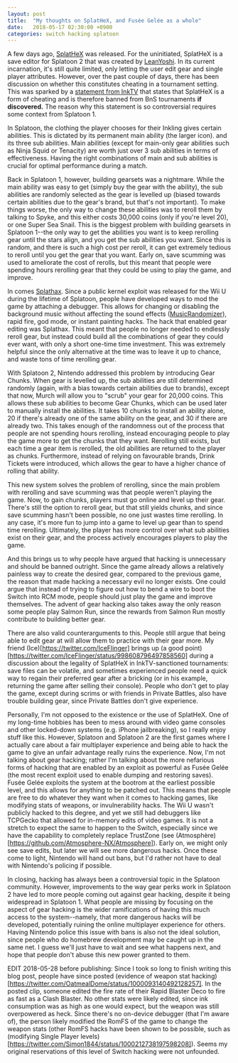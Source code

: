 ```yaml
---
layout: post
title:  "My thoughts on SplatHeX, and Fusée Gelée as a whole"
date:   2018-05-17 02:30:00 +0900
categories: switch hacking splatoon
---
```

A few days ago, [SplatHeX](http://leanny.github.io/SplatHeX.html) was released. 
For the uninitiated, SplatHeX is a save editor for Splatoon 2 that was created by [LeanYoshi](https://twitter.com/leanyoshi). In its current incarnation, it's still quite limited, only letting the user edit gear and single player attributes. However, over the past couple of days, there has been discussion on whether this constitutes cheating in a tournament setting. This was sparked by a [statement from InkTV](https://twitter.com/Flarablitz/status/996591488598532096) that states that SplatHeX is a form of cheating and is therefore banned from BnS tournaments **if discovered.** The reason why this statement is so controversial requires some context from Splatoon 1.

In Splatoon, the clothing the player chooses for their Inkling gives certain abilities. This is dictated by its permanent main ability (the larger icon). and its three sub abilities. Main abilities (except for main-only gear abilities such as Ninja Squid or Tenacity) are worth just over 3 sub abilities in terms of effectiveness. Having the right combinations of main and sub abilities is crucial for optimal performance during a match.

Back in Splatoon 1, however, building gearsets was a nightmare. While the main ability was easy to get (simply buy the gear with the ability), the sub abilities are randomly selected as the gear is levelled up (biased towards certain abilities due to the gear's brand, but that's not important). To make things worse, the only way to change these abilities was to reroll them by talking to Spyke, and this either costs 30,000 coins (only if you're level 20), or one Super Sea Snail. This is the biggest problem with building gearsets in Splatoon 1--the only way to get the abilities you want is to keep rerolling gear until the stars align, and you get the sub abilities you want. Since this is random, and there is such a high cost per reroll, it can get extremely tedious to reroll until you get the gear that you want. Early on, save scumming was used to ameliorate the cost of rerolls, but this meant that people were spending hours rerolling gear that they could be using to play the game, and improve. 

In comes [Splathax](https://gbatemp.net/threads/splatoon-modding-hub.425670/). Since a public kernel exploit was released for the Wii U during the lifetime of Splatoon, people have developed ways to mod the game by attaching a debugger. This allows for changing or disabling the background music without affecting the sound effects ([MusicRandomizer](https://github.com/OatmealDome/MusicRandomizer)), rapid fire, god mode, or instant painting hacks. The hack that enabled gear editing was Splathax. This meant that people no longer needed to endlessly reroll gear, but instead could build all the combinations of gear they could ever want, with only a short one-time time investment. This was extremely helpful since the only alternative at the time was to leave it up to chance, and waste tons of time rerolling gear.

With Splatoon 2, Nintendo addressed this problem by introducing Gear Chunks. When gear is levelled up, the sub abilities are still determined randomly (again, with a bias towards certain abilities due to brands), except that now, Murch will allow you to "scrub" your gear for 20,000 coins. This allows these sub abilities to become Gear Chunks, which can be used later to manually install the abilities. It takes 10 chunks to install an ability alone, 20 if there's already one of the same ability on the gear, and 30 if there are already two. This takes enough of the randomness out of the process that people are not spending hours rerolling, instead encouraging people to play the game more to get the chunks that they want. Rerolling still exists, but each time a gear item is rerolled, the old abilities are returned to the player as chunks. Furthermore, instead of relying on favourable brands, Drink Tickets were introduced, which allows the gear to have a higher chance of rolling that ability.

This new system solves the problem of rerolling, since the main problem with rerolling and save scumming was that people weren't playing the game. Now, to gain chunks, players must go online and level up their gear. There's still the option to reroll gear, but that still yields chunks, and since save scumming hasn't been possible, no one just wastes time rerolling. In any case, it's more fun to jump into a game to level up gear than to spend time rerolling. Ultimately, the player has more control over what sub abilities exist on their gear, and the process actively encourages players to play the game. 

And this brings us to why people have argued that hacking is unnecessary and should be banned outright. Since the game already allows a relatively painless way to create the desired gear, compared to the previous game, the reason that made hacking a necessary evil no longer exists. One could argue that instead of trying to figure out how to bend a wire to boot the Switch into RCM mode, people should just play the game and improve themselves. The advent of gear hacking also takes away the only reason some people play Salmon Run, since the rewards from Salmon Run mostly contribute to building better gear.

There are also valid counterarguments to this. People still argue that being able to edit gear at will allow them to practice with their gear more. My friend (Ice)[https://twitter.com/IceFlinger] brings up (a good point)[https://twitter.com/IceFlinger/status/998608796497858560] during a discussion about the legality of SplatHeX in InkTV-sanctioned tournaments: save files can be volatile, and sometimes experienced people need a quick way to regain their preferred gear after a bricking (or in his example, returning the game after selling their console). People who don't get to play the game, except during scrims or with friends in Private Battles, also have trouble building gear, since Private Battles don't give experience.

Personally, I'm not opposed to the existence or the use of SplatHeX. One of my long-time hobbies has been to mess around with video game consoles and other locked-down systems (e.g. iPhone jailbreaking), so I really enjoy stuff like this. However, Splatoon and Splatoon 2 are the first games where I actually care about a fair multiplayer experience and being able to hack the game to give an unfair advantage really ruins the experience. Now, I'm not talking about gear hacking; rather I'm talking about the more nefarious forms of hacking that are enabled by an exploit as powerful as Fusée Gelée (the most recent exploit used to enable dumping and restoring saves). Fusée Gelée exploits the system at the bootrom at the earliest possible level, and this allows for anything to be patched out. This means that people are free to do whatever they want when it comes to hacking games, like modifying stats of weapons, or invulnerability hacks. The Wii U wasn't publicly hacked to this degree, and yet we still had debuggers like TCPGecko that allowed for in-memory edits of video games. It is not a stretch to expect the same to happen to the Switch, especially since we have the capability to completely replace TrustZone (see (Atmosphère)[https://github.com/Atmosphere-NX/Atmosphere]). Early on, we might only see save edits, but later we will see more dangerous hacks. Once these come to light, Nintendo will hand out bans, but I'd rather not have to deal with Nintendo's policing if possible.

In closing, hacking has always been a controversial topic in the Splatoon community. However, improvements to the way gear perks work in Splatoon 2 have led to more people coming out against gear hacking, despite it being widespread in Splatoon 1. What people are missing by focusing on the aspect of gear hacking is the wider ramifications of having this much access to the system--namely, that more dangerous hacks will be developed, potentially ruining the online multiplayer experience for others. Having Nintendo police this issue with bans is also not the ideal solution, since people who do homebrew development may be caught up in the same net. I guess we'll just have to wait and see what happens next, and hope that people don't abuse this new power granted to them.

EDIT 2018-05-28 before publishing: Since I took so long to finish writing this blog post, people have since posted (evidence of weapon stat hacking)[https://twitter.com/OatmealDome/status/1000093140492128257]. In the posted clip, someone edited the fire rate of their Rapid Blaster Deco to fire as fast as a Clash Blaster. No other stats were likely edited, since ink consumption was as high as one would expect, but the weapon was still overpowered as heck. Since there's no on-device debugger (that I'm aware of), the person likely modified the RomFS of the game to change the weapon stats (other RomFS hacks have been shown to be possible, such as (modifying Single Player levels)[https://twitter.com/Simon1844/status/1000212738197598208]). Seems my original reservations of this level of Switch hacking were not unfounded.

